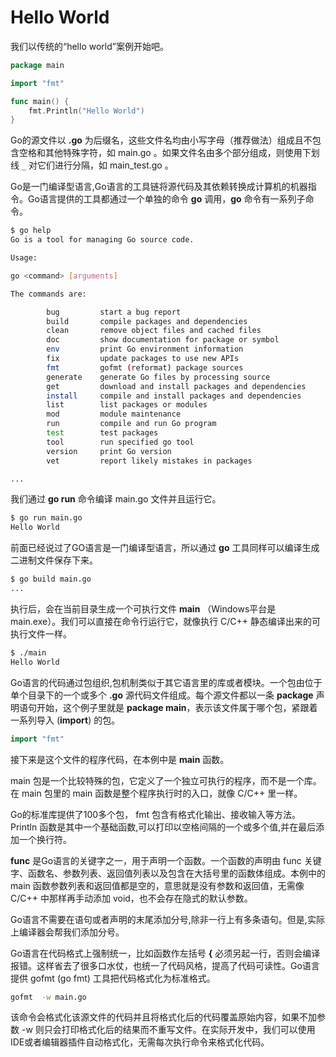 # Hello World

我们以传统的“hello world”案例开始吧。

```go
package main

import "fmt"

func main() {
    fmt.Println("Hello World")
}
```

Go的源文件以 **.go** 为后缀名，这些文件名均由小写字母（推荐做法）组成且不包含空格和其他特殊字符，如 main.go 。如果文件名由多个部分组成，则使用下划线 `_` 对它们进行分隔，如 main_test.go 。

Go是一门编译型语言,Go语言的工具链将源代码及其依赖转换成计算机的机器指令。Go语言提供的工具都通过一个单独的命令 **go**	调用，**go** 命令有一系列子命令。

```bash
$ go help
Go is a tool for managing Go source code.

Usage:

go <command> [arguments]

The commands are:

        bug         start a bug report
        build       compile packages and dependencies
        clean       remove object files and cached files
        doc         show documentation for package or symbol
        env         print Go environment information
        fix         update packages to use new APIs
        fmt         gofmt (reformat) package sources
        generate    generate Go files by processing source
        get         download and install packages and dependencies
        install     compile and install packages and dependencies
        list        list packages or modules
        mod         module maintenance
        run         compile and run Go program
        test        test packages
        tool        run specified go tool
        version     print Go version
        vet         report likely mistakes in packages

...
```

我们通过 **go run** 命令编译 main.go 文件并且运行它。

```bash
$ go run main.go
Hello World
```

前面已经说过了GO语言是一门编译型语言，所以通过 **go** 工具同样可以编译生成二进制文件保存下来。

```bash
$ go build main.go
...
```

执行后，会在当前目录生成一个可执行文件 **main** （Windows平台是 main.exe）。我们可以直接在命令行运行它，就像执行 C/C++ 静态编译出来的可执行文件一样。

```bash
$ ./main
Hello World
```

Go语言的代码通过包组织,包机制类似于其它语言里的库或者模块。一个包由位于单个目录下的一个或多个 **.go** 源代码文件组成。每个源文件都以一条 **package** 声明语句开始，这个例子里就是 **package main**，表示该文件属于哪个包，紧跟着一系列导入 (**import**) 的包。

```go
import "fmt"
```

接下来是这个文件的程序代码，在本例中是 **main** 函数。

main 包是一个比较特殊的包，它定义了一个独立可执行的程序，而不是一个库。在 main 包里的 main 函数是整个程序执行时的入口，就像 C/C++ 里一样。

Go的标准库提供了100多个包， fmt	包含有格式化输出、接收输入等方法。Println 函数是其中一个基础函数,可以打印以空格间隔的一个或多个值,并在最后添加一个换行符。

**func** 是Go语言的关键字之一，用于声明一个函数。一个函数的声明由 func 关键字、函数名、参数列表、返回值列表以及包含在大括号里的函数体组成。本例中的 main 函数参数列表和返回值都是空的，意思就是没有参数和返回值，无需像 C/C++ 中那样再手动添加 void，也不会存在隐式的默认参数。

Go语言不需要在语句或者声明的末尾添加分号,除非一行上有多条语句。但是,实际上编译器会帮我们添加分号。

Go语言在代码格式上强制统一，比如函数作左括号 **{** 必须另起一行，否则会编译报错。这样省去了很多口水仗，也统一了代码风格，提高了代码可读性。Go语言提供 gofmt (go fmt)	工具把代码格式化为标准格式。

```bash
gofmt  -w main.go
```

该命令会格式化该源文件的代码并且将格式化后的代码覆盖原始内容，如果不加参数 -w 则只会打印格式化后的结果而不重写文件。在实际开发中，我们可以使用IDE或者编辑器插件自动格式化，无需每次执行命令来格式化代码。
